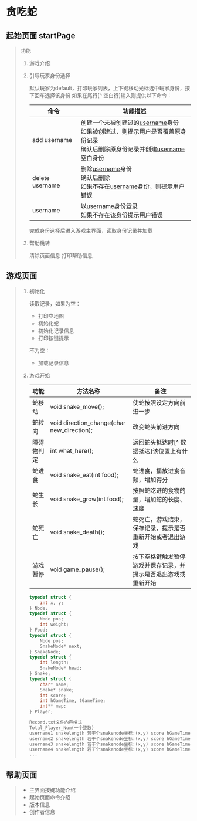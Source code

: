 # 贪吃蛇





## 起始页面 startPage

> 功能
>
> 1. 游戏介绍
>
> 2. 引导玩家身份选择
>
>    默认玩家为default，打印玩家列表，上下键移动光标选中玩家身份，按下回车选择该身份
>    如果在尾行[^ 空白行]输入则提供以下命令：
>
>    | 命令            | 功能描述                                                     |
>    | --------------- | ------------------------------------------------------------ |
>    | add username    | 创建一个未被创建过的<u>username</u>身份<br />如果被创建过，则提示用户是否覆盖原身份记录<br />确认后删除原身份记录并创建<u>username</u>空白身份 |
>    | delete username | 删除<u>username</u>身份<br />确认后删除<br />如果不存在<u>username</u>身份，则提示用户错误 |
>    | username        | 以username身份登录<br />如果不存在该身份提示用户错误         |
>
>    完成身份选择后进入游戏主界面，读取身份记录并加载
>
> 3. 帮助跳转
>
>    清除页面信息 打印帮助信息



## 游戏页面

> 1. 初始化
>
>    读取记录，如果为空：
>
>    - 打印空地图
>    - 初始化蛇
>    - 初始化记录信息
>    - 打印按键提示
>
>    不为空：
>
>    - 加载记录信息
>
> 2. 游戏开始
>
>    | 功能       | 方法名称                                   | 备注                                                         |
>    | ---------- | ------------------------------------------ | ------------------------------------------------------------ |
>    | 蛇移动     | void snake_move();                         | 使蛇按照设定方向前进一步                                     |
>    | 蛇转向     | void direction_change(char new_direction); | 改变蛇头前进方向                                             |
>    | 障碍物判定 | int what_here();                           | 返回蛇头抵达时[^ 数据抵达]该位置上有什么                     |
>    | 蛇进食     | void snake_eat(int food);                  | 蛇进食，播放进食音频，增加得分                               |
>    | 蛇生长     | void snake_grow(int food);                 | 按照蛇吃进的食物的量，增加蛇的长度、速度                     |
>    | 蛇死亡     | void snake_death();                        | 蛇死亡，游戏结束，保存记录，提示是否重新开始或者退出游戏     |
>    | 游戏暂停   | void game_pause();                         | 按下空格键触发暂停游戏并保存记录，并提示是否退出游戏或重新开始 |
>
>    ```C
>    typedef struct {
>        int x, y;
>    } Node;
>    typedef struct {
>        Node pos;
>        int weight;
>    } Food;
>    typedef struct {
>        Node pos;
>        SnakeNode* next;
>    } SnakeNode;
>    typedef struct {
>        int length;
>        SnakeNode* head;
>    } Snake;
>    typedef struct {
>        char* name;
>        Snake* snake;
>        int score;
>        int hGameTime, tGameTime;
>        int** map;
>    } Player;
>    ```
>    
>    ``` Record.txt
>    Record.txt文件内容格式
>    Total_Player_Num(一个整数)
>    username1 snakelength 若干个snakenode坐标:(x,y) score hGameTime tGameTime foodnum 若干个个food坐标:(x,y)
>    username2 snakelength 若干个snakenode坐标:(x,y) score hGameTime tGameTime foodnum 若干个个food坐标:(x,y)
>    username3 snakelength 若干个snakenode坐标:(x,y) score hGameTime tGameTime foodnum 若干个个food坐标:(x,y)
>    username4 snakelength 若干个snakenode坐标:(x,y) score hGameTime tGameTime foodnum 若干个个food坐标:(x,y)
>    ...
>    ```
>
> 



## 帮助页面

> - 主界面按键功能介绍
> - 起始页面命令介绍
> - 版本信息
> - 创作者信息
